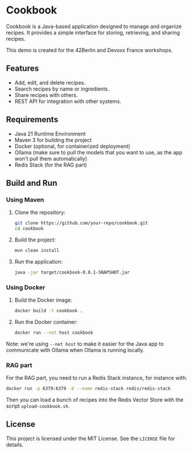 # Cookbook

Cookbook is a Java-based application designed to manage and organize recipes. It provides a simple interface for storing, retrieving, and sharing recipes.

This demo is created for the 42Berlin and Devoxx France workshops.

## Features

- Add, edit, and delete recipes.
- Search recipes by name or ingredients.
- Share recipes with others.
- REST API for integration with other systems.

## Requirements

- Java 21 Runtime Environment
- Maven 3 for building the project
- Docker (optional, for containerized deployment)
- Ollama (make sure to pull the models that you want to use, as the app won't pull them automatically)
- Redis Stack (for the RAG part)

## Build and Run

### Using Maven

1. Clone the repository:
   ```bash
   git clone https://github.com/your-repo/cookbook.git
   cd cookbook
   ```
2. Build the project:
   ```bash
   mvn clean install
   ```
3. Run the application:
   ```bash
   java -jar target/cookbook-0.0.1-SNAPSHOT.jar
   ```

### Using Docker

1. Build the Docker image:
   ```bash
   docker build -t cookbook .
   ```
2. Run the Docker container:
   ```bash
   docker run --net host cookbook
   ```

Note: we're using `--net host` to make it easier for the Java
app to communicate with Ollama when Ollama is running locally.

### RAG part

For the RAG part, you need to run a Redis Stack instance, for instance with:
```bash
docker run -p 6379:6379 -d --name redis-stack redis/redis-stack
```

Then you can load a bunch of recipes into the Redis Vector Store with the script `upload-cookbook.sh`.

## License

This project is licensed under the MIT License. See the `LICENSE` file for details.
